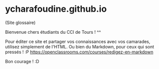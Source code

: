 # ycharafoudine.github.io
(Site glossaire)

Bienvenue chers étudiants du CCI de Tours ! ^^

Pour éditer ce site et partager vos connaissances avec vos camarades, utilisez simplement de l'HTML.
Ou bien du Markdown, pour ceux qui sont pressés ! :P https://openclassrooms.com/courses/redigez-en-markdown

Bon courage ! :D
